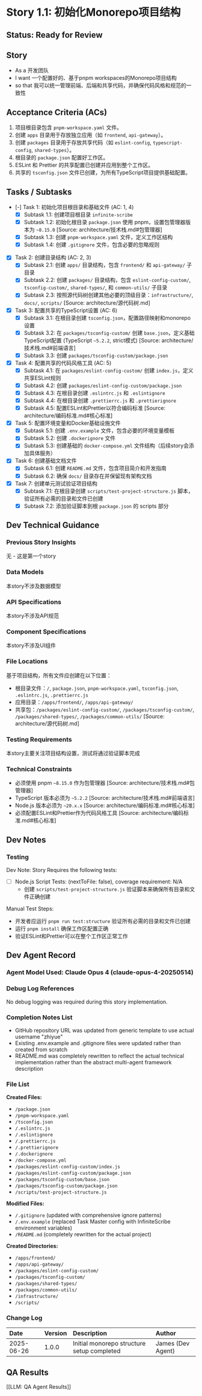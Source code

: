 # Story 1.1: 初始化Monorepo项目结构

## Status: Ready for Review

## Story

- As a 开发团队
- I want 一个配置好的、基于pnpm workspaces的Monorepo项目结构
- so that 我可以统一管理前端、后端和共享代码，并确保代码风格和规范的一致性

## Acceptance Criteria (ACs)

1. 项目根目录包含 `pnpm-workspace.yaml` 文件。
2. 创建 `apps` 目录用于存放独立应用（如 `frontend`, `api-gateway`）。
3. 创建 `packages` 目录用于存放共享代码（如 `eslint-config`, `typescript-config`, `shared-types`）。
4. 根目录的 `package.json` 配置好工作区。
5. ESLint 和 Prettier 的共享配置已创建并应用到整个工作区。
6. 共享的 `tsconfig.json` 文件已创建，为所有TypeScript项目提供基础配置。

## Tasks / Subtasks

- [-] Task 1: 初始化项目根目录和基础文件 (AC: 1, 4)
  - [x] Subtask 1.1: 创建项目根目录 `infinite-scribe`
  - [x] Subtask 1.2: 初始化根目录 `package.json` 使用 pnpm，设置包管理器版本为 `~8.15.0` [Source: architecture/技术栈.md#包管理器]
  - [x] Subtask 1.3: 创建 `pnpm-workspace.yaml` 文件，定义工作区结构
  - [x] Subtask 1.4: 创建 `.gitignore` 文件，包含必要的忽略规则

- [x] Task 2: 创建目录结构 (AC: 2, 3)
  - [x] Subtask 2.1: 创建 `apps/` 目录结构，包含 `frontend/` 和 `api-gateway/` 子目录
  - [x] Subtask 2.2: 创建 `packages/` 目录结构，包含 `eslint-config-custom/`, `tsconfig-custom/`, `shared-types/`, 和 `common-utils/` 子目录
  - [x] Subtask 2.3: 按照源代码树创建其他必要的顶级目录：`infrastructure/`, `docs/`, `scripts/` [Source: architecture/源代码树.md]

- [x] Task 3: 配置共享的TypeScript设置 (AC: 6)
  - [x] Subtask 3.1: 在根目录创建 `tsconfig.json`，配置路径映射和monorepo设置
  - [x] Subtask 3.2: 在 `packages/tsconfig-custom/` 创建 `base.json`，定义基础TypeScript配置 (TypeScript `~5.2.2`, strict模式) [Source: architecture/技术栈.md#前端语言]
  - [x] Subtask 3.3: 创建 `packages/tsconfig-custom/package.json`

- [x] Task 4: 配置共享的代码风格工具 (AC: 5)
  - [x] Subtask 4.1: 在 `packages/eslint-config-custom/` 创建 `index.js`，定义共享ESLint规则
  - [x] Subtask 4.2: 创建 `packages/eslint-config-custom/package.json`
  - [x] Subtask 4.3: 在根目录创建 `.eslintrc.js` 和 `.eslintignore`
  - [x] Subtask 4.4: 在根目录创建 `.prettierrc.js` 和 `.prettierignore`
  - [x] Subtask 4.5: 配置ESLint和Prettier以符合编码标准 [Source: architecture/编码标准.md#核心标准]

- [x] Task 5: 配置环境变量和Docker基础设施文件
  - [x] Subtask 5.1: 创建 `.env.example` 文件，包含必要的环境变量模板
  - [x] Subtask 5.2: 创建 `.dockerignore` 文件
  - [x] Subtask 5.3: 创建基础的 `docker-compose.yml` 文件结构（后续story会添加具体服务）

- [x] Task 6: 创建基础文档文件
  - [x] Subtask 6.1: 创建 `README.md` 文件，包含项目简介和开发指南
  - [x] Subtask 6.2: 确保 `docs/` 目录存在并保留现有架构文档

- [x] Task 7: 创建单元测试验证项目结构
  - [x] Subtask 7.1: 在根目录创建 `scripts/test-project-structure.js` 脚本，验证所有必需的目录和文件已创建
  - [x] Subtask 7.2: 添加验证脚本到根 `package.json` 的 scripts 部分

## Dev Technical Guidance

### Previous Story Insights
无 - 这是第一个story

### Data Models
本story不涉及数据模型

### API Specifications
本story不涉及API规范

### Component Specifications
本story不涉及UI组件

### File Locations
基于项目结构，所有文件应创建在以下位置：
- 根目录文件：`/`, `package.json`, `pnpm-workspace.yaml`, `tsconfig.json`, `.eslintrc.js`, `.prettierrc.js`
- 应用目录：`/apps/frontend/`, `/apps/api-gateway/`
- 共享包：`/packages/eslint-config-custom/`, `/packages/tsconfig-custom/`, `/packages/shared-types/`, `/packages/common-utils/`
[Source: architecture/源代码树.md]

### Testing Requirements
本story主要关注项目结构设置，测试将通过验证脚本完成

### Technical Constraints
- 必须使用 pnpm `~8.15.0` 作为包管理器 [Source: architecture/技术栈.md#包管理器]
- TypeScript 版本必须为 `~5.2.2` [Source: architecture/技术栈.md#前端语言]
- Node.js 版本必须为 `~20.x.x` [Source: architecture/编码标准.md#核心标准]
- 必须配置ESLint和Prettier作为代码风格工具 [Source: architecture/编码标准.md#核心标准]

## Dev Notes

### Testing

Dev Note: Story Requires the following tests:

- [ ] Node.js Script Tests: (nextToFile: false), coverage requirement: N/A
  - 创建 `scripts/test-project-structure.js` 验证脚本来确保所有目录和文件正确创建

Manual Test Steps:
- 开发者应运行 `pnpm run test:structure` 验证所有必需的目录和文件已创建
- 运行 `pnpm install` 确保工作区配置正确
- 验证ESLint和Prettier可以在整个工作区正常工作

## Dev Agent Record

### Agent Model Used: Claude Opus 4 (claude-opus-4-20250514)

### Debug Log References

No debug logging was required during this story implementation.

### Completion Notes List

- GitHub repository URL was updated from generic template to use actual username "zhiyue"
- Existing .env.example and .gitignore files were updated rather than created from scratch
- README.md was completely rewritten to reflect the actual technical implementation rather than the abstract multi-agent framework description

### File List

**Created Files:**
- `/package.json`
- `/pnpm-workspace.yaml`
- `/tsconfig.json`
- `/.eslintrc.js`
- `/.eslintignore`
- `/.prettierrc.js`
- `/.prettierignore`
- `/.dockerignore`
- `/docker-compose.yml`
- `/packages/eslint-config-custom/index.js`
- `/packages/eslint-config-custom/package.json`
- `/packages/tsconfig-custom/base.json`
- `/packages/tsconfig-custom/package.json`
- `/scripts/test-project-structure.js`

**Modified Files:**
- `/.gitignore` (updated with comprehensive ignore patterns)
- `/.env.example` (replaced Task Master config with InfiniteScribe environment variables)
- `/README.md` (completely rewritten for the actual project)

**Created Directories:**
- `/apps/frontend/`
- `/apps/api-gateway/`
- `/packages/eslint-config-custom/`
- `/packages/tsconfig-custom/`
- `/packages/shared-types/`
- `/packages/common-utils/`
- `/infrastructure/`
- `/scripts/`

### Change Log

| Date | Version | Description | Author |
| :--- | :------ | :---------- | :----- |
| 2025-06-26 | 1.0.0 | Initial monorepo structure setup completed | James (Dev Agent) |

## QA Results

[[LLM: QA Agent Results]]